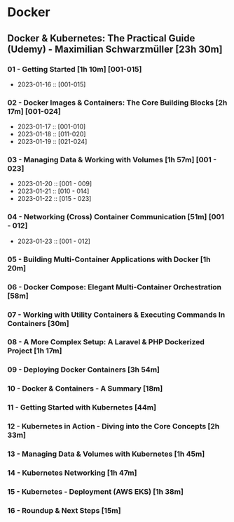 # Docker

## Docker & Kubernetes: The Practical Guide (Udemy) - Maximilian Schwarzmüller [23h 30m]

### 01 - Getting Started [1h 10m] [001-015]
  - 2023-01-16 :: [001-015]

### 02 - Docker Images & Containers: The Core Building Blocks [2h 17m] [001-024]
  - 2023-01-17 :: [001-010]
  - 2023-01-18 :: [011-020]
  - 2023-01-19 :: [021-024]

### 03 - Managing Data & Working with Volumes [1h 57m] [001 - 023]
  - 2023-01-20 :: [001 - 009]
  - 2023-01-21 :: [010 - 014]
  - 2023-01-22 :: [015 - 023]

### 04 - Networking (Cross) Container Communication [51m] [001 - 012]
  - 2023-01-23 :: [001 - 012]

### 05 - Building Multi-Container Applications with Docker [1h 20m]

### 06 - Docker Compose: Elegant Multi-Container Orchestration [58m]

### 07 - Working with Utility Containers & Executing Commands In Containers [30m]

### 08 - A More Complex Setup: A Laravel & PHP Dockerized Project [1h 17m]

### 09 - Deploying Docker Containers [3h 54m]

### 10 - Docker & Containers - A Summary [18m]

### 11 - Getting Started with Kubernetes [44m]

### 12 - Kubernetes in Action - Diving into the Core Concepts [2h 33m]

### 13 - Managing Data & Volumes with Kubernetes [1h 45m]

### 14 - Kubernetes Networking [1h 47m]

### 15 - Kubernetes - Deployment (AWS EKS) [1h 38m]

### 16 - Roundup & Next Steps [15m]

